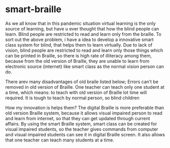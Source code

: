 # smart-braille
As we all know that in this pandemic situation virtual learning is the only source of learning, but have u ever thought that how the blind people can learn. Blind people are restricted to read and learn only from the braille.  To sort out the above problem, i have a idea to develop a innovative smart class system for blind, that helps them to learn virtually.
Due to lack of vision, blind people are restricted to read and learn only those things which can be printed in Braille, so there is high rate of illiteracy among them, because from the old version of Braille, they are unable to learn from electronic source (internet) like smart class as the normal vision person can do.


There arev many disadvantages of old braile listed below;
Errors can’t be removed in old version of Braille.
One teacher can teach only one student at a time, which means: to teach with old version of Braille lot time will required.
It is tough to teach by normal person, so blind children 

How my innovation is helps them?
The digital Braille is more preferable than old version Braille system, because it allows visual impaired person to read and learn from internet, so that they can get updated through current affairs.
By using the smart Braille system, smart class can be created for visual impaired students, so the teacher gives commands from computer and visual impaired students can see it in digital Braille screen.
It also allows that one teacher can teach many students at a time.



